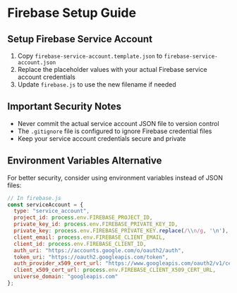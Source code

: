 # Firebase Setup Guide

## Setup Firebase Service Account

1. Copy `firebase-service-account.template.json` to `firebase-service-account.json`
2. Replace the placeholder values with your actual Firebase service account credentials
3. Update `firebase.js` to use the new filename if needed

## Important Security Notes

- Never commit the actual service account JSON file to version control
- The `.gitignore` file is configured to ignore Firebase credential files
- Keep your service account credentials secure and private

## Environment Variables Alternative

For better security, consider using environment variables instead of JSON files:

```javascript
// In firebase.js
const serviceAccount = {
  type: "service_account",
  project_id: process.env.FIREBASE_PROJECT_ID,
  private_key_id: process.env.FIREBASE_PRIVATE_KEY_ID,
  private_key: process.env.FIREBASE_PRIVATE_KEY.replace(/\\n/g, '\n'),
  client_email: process.env.FIREBASE_CLIENT_EMAIL,
  client_id: process.env.FIREBASE_CLIENT_ID,
  auth_uri: "https://accounts.google.com/o/oauth2/auth",
  token_uri: "https://oauth2.googleapis.com/token",
  auth_provider_x509_cert_url: "https://www.googleapis.com/oauth2/v1/certs",
  client_x509_cert_url: process.env.FIREBASE_CLIENT_X509_CERT_URL,
  universe_domain: "googleapis.com"
};
```
